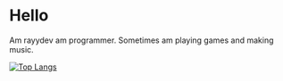 # Hello
 Am rayydev am programmer. Sometimes am playing games and making music. 
 
 [![Top Langs](https://github-readme-stats.vercel.app/api/top-langs/?username=rayydev&layout=compact)](https://github.com/anuraghazra/github-readme-stats)


<!---
rayydev/rayydev is a ✨ special ✨ repository because its `README.md` (this file) appears on your GitHub profile.
You can click the Preview link to take a look at your changes.
--->
